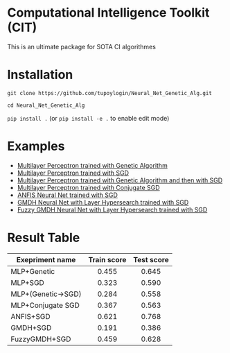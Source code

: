 # Computational Intelligence Toolkit (CIT)

This is an ultimate package for SOTA CI algorithmes 

# Installation

`git clone https://github.com/tupoylogin/Neural_Net_Genetic_Alg.git`

`cd Neural_Net_Genetic_Alg`

`pip install .` (or `pip install -e .` to enable edit mode)

# Examples

- [Multilayer Perceptron trained with Genetic Algorithm](https://github.com/tupoylogin/Neural_Net_Genetic_Alg/blob/main/examples/GeneticAlgorithm.ipynb)
- [Multilayer Perceptron trained with SGD](https://github.com/tupoylogin/Neural_Net_Genetic_Alg/blob/main/examples/BackPropogationSGD.ipynb)
- [Multilayer Perceptron trained with Genetic Algorithm and then with SGD](https://github.com/tupoylogin/Neural_Net_Genetic_Alg/blob/main/examples/GeneticAndSGD.ipynb)
- [Multilayer Perceptron trained with Conjugate SGD](https://github.com/tupoylogin/Neural_Net_Genetic_Alg/blob/main/examples/BackPropogationConjugateSGD.ipynb)
- [ANFIS Neural Net trained with SGD](https://github.com/tupoylogin/Neural_Net_Genetic_Alg/blob/main/examples/AnfisSGD.ipynb)
- [GMDH Neural Net with Layer Hypersearch trained with SGD](https://github.com/tupoylogin/Neural_Net_Genetic_Alg/blob/main/examples/GMDHandDenseOnSGD.ipynb)
- [Fuzzy GMDH Neural Net with Layer Hypersearch trained with SGD](https://github.com/tupoylogin/Neural_Net_Genetic_Alg/blob/main/examples/FuzzyGMDHandDenseOnSGD.ipynb)

# Result Table

|Exepriment name                 |Train score                     |Test score                      |
|--------------------------------|:------------------------------:|:------------------------------:|
|MLP+Genetic                     |0.455                           |0.645                           |
|MLP+SGD                         |0.323                           |0.590                           |
|MLP+(Genetic->SGD)              |0.284                           |0.558                           |
|MLP+Conjugate SGD               |0.367                           |0.563                           |
|ANFIS+SGD                       |0.621                           |0.768                           |
|GMDH+SGD                        |0.191                           |0.386                           |
|FuzzyGMDH+SGD                   |0.459                           |0.628                           |
